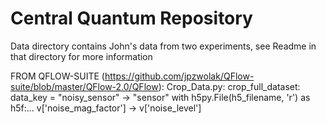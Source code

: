 # Central Quantum Repository

Data directory contains John's data from two experiments, see Readme in that directory for more information


FROM QFLOW-SUITE (https://github.com/jpzwolak/QFlow-suite/blob/master/QFlow-2.0/QFlow):
Crop_Data.py: 
  crop_full_dataset:
    data_key = "noisy_sensor" -> "sensor"
  with h5py.File(h5_filename, 'r') as h5f:...
    v['noise_mag_factor'] -> v['noise_level']

